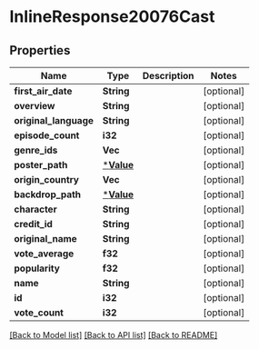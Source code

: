 # InlineResponse20076Cast

## Properties

Name | Type | Description | Notes
------------ | ------------- | ------------- | -------------
**first_air_date** | **String** |  | [optional] 
**overview** | **String** |  | [optional] 
**original_language** | **String** |  | [optional] 
**episode_count** | **i32** |  | [optional] 
**genre_ids** | **Vec<i32>** |  | [optional] 
**poster_path** | [***Value**](.md) |  | [optional] 
**origin_country** | **Vec<String>** |  | [optional] 
**backdrop_path** | [***Value**](.md) |  | [optional] 
**character** | **String** |  | [optional] 
**credit_id** | **String** |  | [optional] 
**original_name** | **String** |  | [optional] 
**vote_average** | **f32** |  | [optional] 
**popularity** | **f32** |  | [optional] 
**name** | **String** |  | [optional] 
**id** | **i32** |  | [optional] 
**vote_count** | **i32** |  | [optional] 

[[Back to Model list]](../README.md#documentation-for-models) [[Back to API list]](../README.md#documentation-for-api-endpoints) [[Back to README]](../README.md)


